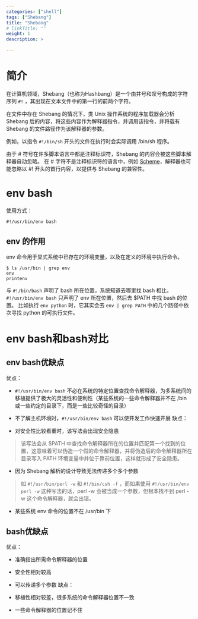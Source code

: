 ```yaml
---
categories: ["shell"] 
tags: ["Shebang"] 
title: "Shebang"
# linkTitle: ""
weight: 1
description: >
  
---
```


# 简介

在计算机领域，Shebang（也称为Hashbang）是一个由井号和叹号构成的字符序列  `#!` ，其出现在文本文件中的第一行的前两个字符。

在文件中存在 Shebang 的情况下，类 Unix 操作系统的程序加载器会分析 Shebang 后的内容，将这些内容作为解释器指令，并调用该指令，并将载有 Shebang 的文件路径作为该解释器的参数。

例如，以指令  `#!/bin/sh` 开头的文件在执行时会实际调用 /bin/sh 程序。

由于 # 符号在许多脚本语言中都是注释标识符，Shebang 的内容会被这些脚本解释器自动忽略。 在 # 字符不是注释标识符的语言中，例如 [Scheme](https://zh.wikipedia.org/wiki/Scheme)，解释器也可能忽略以 #! 开头的首行内容，以提供与 Shebang 的兼容性。 

# env bash

使用方式：

```shell
#!/usr/bin/env bash
```
## env 的作用

env 命令用于显式系统中已存在的环境变量，以及在定义的环境中执行命令。

```shell
$ ls /usr/bin | grep env
env
printenv
```
与  `#!/bin/bash` 声明了 bash 所在位置，系统知道去哪里找 bash 相比， `#!/usr/bin/env bash` 只声明了 env 所在位置，然后去 $PATH 中找 bash 的位置。
比如执行  `env python` 时，它其实会去  `env | grep PATH` 中的几个路径中依次寻找 python 的可执行文件。

# env bash和bash对比

## env bash优缺点

优点：

*  `#!/usr/bin/env bash` 不必在系统的特定位置查找命令解释器，为多系统间的移植提供了极大的灵活性和便利性（某些系统的一些命令解释器并不在 /bin 或一些约定的目录下，而是一些比较奇怪的目录）
* 不了解主机环境时，`#!/usr/bin/env bash` 可以使开发工作快速开展
缺点：

* 对安全性比较看重时，该写法会出现安全隐患
>该写法会从 $PATH 中查找命令解释器所在的位置并匹配第一个找到的位置，这意味着可以伪造一个假的命令解释器，并将伪造后的命令解释器所在目录写入 PATH 环境变量中并位于靠前位置，这样就形成了安全隐患。

* 因为 Shebang 解析的设计导致无法传递多个多个参数
>如 `#!/usr/bin/perl -w` 和 `#!/bin/csh -f` ，而如果使用 `#!/usr/bin/env perl -w` 这种写法的话，perl -w 会被当成一个参数，但根本找不到 perl -w 这个命令解释器，就会出错。

* 某些系统 env 命令的位置不在 /usr/bin 下
## bash优缺点

优点：

* 准确指出所需命令解释器的位置
* 安全性相对较高
* 可以传递多个参数
缺点：

* 移植性相对较差，很多系统的命令解释器位置不一致
* 一些命令解释器的位置记不住
